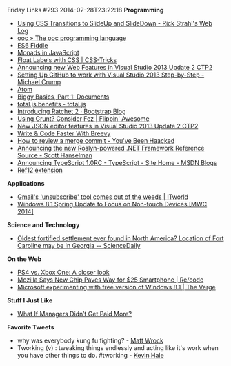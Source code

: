 Friday Links #293
2014-02-28T23:22:18
**Programming**

  * [Using CSS Transitions to SlideUp and SlideDown - Rick Strahl's Web Log](http://weblog.west-wind.com/posts/2014/Feb/22/Using-CSS-Transitions-to-SlideUp-and-SlideDown)
  * [ooc » The ooc programming language](http://ooc-lang.org/?utm_content=bufferb1aad&utm_medium=social&utm_source=twitter.com&utm_campaign=buffer)
  * [ES6 Fiddle](http://www.es6fiddle.net/?utm_source=javascriptweekly&utm_medium=email)
  * [Monads in JavaScript](https://curiosity-driven.org/monads-in-javascript)
  * [Float Labels with CSS | CSS-Tricks](http://css-tricks.com/float-labels-css/)
  * [Announcing new Web Features in Visual Studio 2013 Update 2 CTP2](http://blogs.msdn.com/b/webdev/archive/2014/02/25/announcing-new-web-features-in-visual-studio-2013-update-2-ctp2.aspx)
  * [Setting Up GitHub to work with Visual Studio 2013 Step-by-Step - Michael Crump](http://michaelcrump.net/setting-up-github-to-work-with-visual-studio-2013-step-by-step)
  * [Atom](http://atom.io/)
  * [Biggy Basics, Part 1: Documents](http://www.wekeroad.com/2014/02/26/biggy-basics-part-1/?utm_source=feedburner&utm_medium=feed&utm_campaign=Feed%3A+wekeroad%2FEeKc+%28Rob+Conery%29)
  * [total.js benefits - total.js](http://www.totaljs.com/benefits/?utm_source=nodeweekly&utm_medium=email)
  * [Introducing Ratchet 2 · Bootstrap Blog](http://blog.getbootstrap.com/2014/02/25/ratchet-2/?utm_source=html5weekly&utm_medium=email)
  * [Using Grunt? Consider Fez | Flippin' Awesome](http://flippinawesome.org/2014/02/24/using-grunt-consider-fez/?utm_source=html5weekly&utm_medium=email)
  * [New JSON editor features in Visual Studio 2013 Update 2 CTP2](http://blogs.msdn.com/b/webdev/archive/2014/02/28/new-json-editor-features-in-visual-studio-2013-update-2-ctp2.aspx)
  * [Write & Code Faster With Breevy](http://www.makeuseof.com/tag/write-faster-breevy/)
  * [How to review a merge commit - You've Been Haacked](http://haacked.com/archive/2014/02/21/reviewing-merge-commits/)
  * [Announcing the new Roslyn-powered .NET Framework Reference Source - Scott Hanselman](http://www.hanselman.com/blog/AnnouncingTheNewRoslynpoweredNETFrameworkReferenceSource.aspx)
  * [Announcing TypeScript 1.0RC - TypeScript - Site Home - MSDN Blogs](http://blogs.msdn.com/b/typescript/archive/2014/02/25/announcing-typescript-1-0rc.aspx)
  * [Ref12 extension](http://visualstudiogallery.msdn.microsoft.com/f89b27c5-7d7b-4059-adde-7ccc709fa86e)

**Applications**

  * [Gmail's 'unsubscribe' tool comes out of the weeds | ITworld](http://www.itworld.com/internet/406120/gmails-unsubscribe-tool-comes-out-weeds)
  * [Windows 8.1 Spring Update to Focus on Non-touch Devices [MWC 2014]](http://wind8apps.com/windows-8-1-update-spring/)

**Science and Technology**

  * [Oldest fortified settlement ever found in North America? Location of Fort Caroline may be in Georgia -- ScienceDaily](http://www.sciencedaily.com/releases/2014/02/140221111218.htm)

**On the Web**

  * [PS4 vs. Xbox One: A closer look](http://www.gizmag.com/xbox-one-vs-ps4-2014/30942/)
  * [Mozilla Says New Chip Paves Way for $25 Smartphone | Re/code](http://recode.net/2014/02/23/mozilla-says-new-chip-paves-way-for-25-smartphone/)
  * [Microsoft experimenting with free version of Windows 8.1 | The Verge](http://www.theverge.com/2014/2/28/5456374/windows-8-1-with-bing-experiment?utm_source=twitterfeed&utm_medium=twitter)

**Stuff I Just Like**

  * [What If Managers Didn’t Get Paid More?](http://scottberkun.com/2014/what-if-managers-didnt-get-paid-more/)

**Favorite Tweets**

  * why was everybody kung fu fighting? - [Matt Wrock](https://twitter.com/mwrockx/status/438936250708287488)
  * Tworking (v) : tweaking things endlessly and acting like it's work when you have other things to do. #tworking - [Kevin Hale](https://twitter.com/ilikevests/status/437304581215621120)

